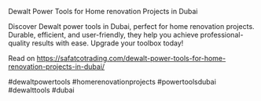 Dewalt Power Tools for Home renovation Projects in Dubai

Discover Dewalt power tools in Dubai, perfect for home renovation projects. Durable, efficient, and user-friendly, they help you achieve professional-quality results with ease. Upgrade your toolbox today!

Read on https://safatcotrading.com/dewalt-power-tools-for-home-renovation-projects-in-dubai/

#dewaltpowertools #homerenovationprojects #powertoolsdubai #dewalttools #dubai
